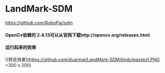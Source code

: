 # LandMark-SDM
https://github.com/RoboPai/sdm

#### OpenCv依赖的 2.4.13可以从官网下载http://opencv.org/releases.html

#### 运行起来的效果
![预览效果](https://github.com/duanhai/LandMark-SDM/blob/master/t.PNG =300 x 200)
